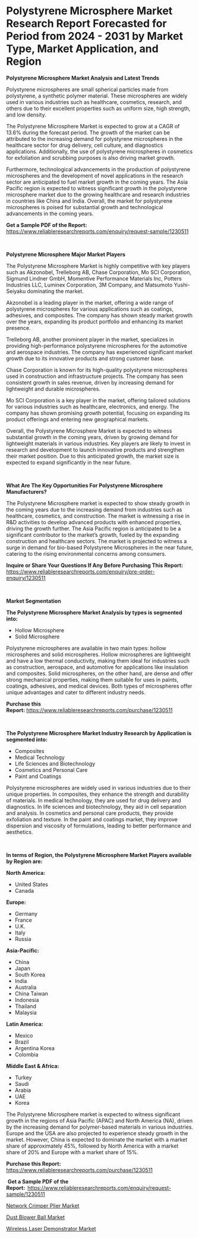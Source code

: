 <p><h1>Polystyrene Microsphere Market Research Report Forecasted for Period from 2024 -  2031 by Market Type, Market Application, and Region</h1></p><p><strong>Polystyrene Microsphere Market Analysis and Latest Trends</strong></p>
<p><p>Polystyrene microspheres are small spherical particles made from polystyrene, a synthetic polymer material. These microspheres are widely used in various industries such as healthcare, cosmetics, research, and others due to their excellent properties such as uniform size, high strength, and low density.</p><p>The Polystyrene Microsphere Market is expected to grow at a CAGR of 13.6% during the forecast period. The growth of the market can be attributed to the increasing demand for polystyrene microspheres in the healthcare sector for drug delivery, cell culture, and diagnostics applications. Additionally, the use of polystyrene microspheres in cosmetics for exfoliation and scrubbing purposes is also driving market growth.</p><p>Furthermore, technological advancements in the production of polystyrene microspheres and the development of novel applications in the research sector are anticipated to fuel market growth in the coming years. The Asia Pacific region is expected to witness significant growth in the polystyrene microsphere market due to the growing healthcare and research industries in countries like China and India. Overall, the market for polystyrene microspheres is poised for substantial growth and technological advancements in the coming years.</p></p>
<p><strong>Get a Sample PDF of the Report:&nbsp;</strong> <a href="https://www.reliableresearchreports.com/enquiry/request-sample/1230511">https://www.reliableresearchreports.com/enquiry/request-sample/1230511</a></p>
<p>&nbsp;</p>
<p><strong>Polystyrene Microsphere Major Market Players</strong></p>
<p><p>The Polystyrene Microsphere Market is highly competitive with key players such as Akzonobel, Trelleborg AB, Chase Corporation, Mo SCI Corporation, Sigmund Lindner GmbH, Momentive Performance Materials Inc, Potters Industries LLC, Luminex Corporation, 3M Company, and Matsumoto Yushi-Seiyaku dominating the market.</p><p>Akzonobel is a leading player in the market, offering a wide range of polystyrene microspheres for various applications such as coatings, adhesives, and composites. The company has shown steady market growth over the years, expanding its product portfolio and enhancing its market presence.</p><p>Trelleborg AB, another prominent player in the market, specializes in providing high-performance polystyrene microspheres for the automotive and aerospace industries. The company has experienced significant market growth due to its innovative products and strong customer base.</p><p>Chase Corporation is known for its high-quality polystyrene microspheres used in construction and infrastructure projects. The company has seen consistent growth in sales revenue, driven by increasing demand for lightweight and durable microspheres.</p><p>Mo SCI Corporation is a key player in the market, offering tailored solutions for various industries such as healthcare, electronics, and energy. The company has shown promising growth potential, focusing on expanding its product offerings and entering new geographical markets.</p><p>Overall, the Polystyrene Microsphere Market is expected to witness substantial growth in the coming years, driven by growing demand for lightweight materials in various industries. Key players are likely to invest in research and development to launch innovative products and strengthen their market position. Due to this anticipated growth, the market size is expected to expand significantly in the near future.</p></p>
<p>&nbsp;</p>
<p><strong>What Are The Key Opportunities For Polystyrene Microsphere Manufacturers?</strong></p>
<p><p>The Polystyrene Microsphere market is expected to show steady growth in the coming years due to the increasing demand from industries such as healthcare, cosmetics, and construction. The market is witnessing a rise in R&D activities to develop advanced products with enhanced properties, driving the growth further. The Asia Pacific region is anticipated to be a significant contributor to the market’s growth, fueled by the expanding construction and healthcare sectors. The market is projected to witness a surge in demand for bio-based Polystyrene Microspheres in the near future, catering to the rising environmental concerns among consumers.</p></p>
<p><strong>Inquire or Share Your Questions If Any Before Purchasing This Report:</strong> <a href="https://www.reliableresearchreports.com/enquiry/pre-order-enquiry/1230511">https://www.reliableresearchreports.com/enquiry/pre-order-enquiry/1230511</a></p>
<p>&nbsp;</p>
<p><strong>Market Segmentation</strong></p>
<p><strong>The Polystyrene Microsphere Market Analysis by types is segmented into:</strong></p>
<p><ul><li>Hollow Microsphere</li><li>Solid Microsphere</li></ul></p>
<p><p>Polystyrene microspheres are available in two main types: hollow microspheres and solid microspheres. Hollow microspheres are lightweight and have a low thermal conductivity, making them ideal for industries such as construction, aerospace, and automotive for applications like insulation and composites. Solid microspheres, on the other hand, are dense and offer strong mechanical properties, making them suitable for uses in paints, coatings, adhesives, and medical devices. Both types of microspheres offer unique advantages and cater to different industry needs.</p></p>
<p><strong>Purchase this Report:&nbsp;</strong><a href="https://www.reliableresearchreports.com/purchase/1230511">https://www.reliableresearchreports.com/purchase/1230511</a></p>
<p>&nbsp;</p>
<p><strong>The Polystyrene Microsphere Market Industry Research by Application is segmented into:</strong></p>
<p><ul><li>Composites</li><li>Medical Technology</li><li>Life Sciences and Biotechnology</li><li>Cosmetics and Personal Care</li><li>Paint and Coatings</li></ul></p>
<p><p>Polystyrene microspheres are widely used in various industries due to their unique properties. In composites, they enhance the strength and durability of materials. In medical technology, they are used for drug delivery and diagnostics. In life sciences and biotechnology, they aid in cell separation and analysis. In cosmetics and personal care products, they provide exfoliation and texture. In the paint and coatings market, they improve dispersion and viscosity of formulations, leading to better performance and aesthetics.</p></p>
<p>&nbsp;</p>
<p><strong>In terms of Region, the Polystyrene Microsphere Market Players available by Region are:</strong></p>
<p>
    <p> <strong> North America: </strong>
        <ul>
            <li>United States</li>
            <li>Canada</li>
        </ul>
        </p> 
    <p> <strong> Europe: </strong>
        <ul>
            <li>Germany</li>
            <li>France</li>
            <li>U.K.</li>
            <li>Italy</li>
            <li>Russia</li>
        </ul>
        </p> 
    <p> <strong> Asia-Pacific: </strong>
        <ul>
            <li>China</li>
            <li>Japan</li>
            <li>South Korea</li>
            <li>India</li>
            <li>Australia</li>
            <li>China Taiwan</li>
            <li>Indonesia</li>
            <li>Thailand</li>
            <li>Malaysia</li>
        </ul>
        </p> 
    <p> <strong> Latin America: </strong>
        <ul>
            <li>Mexico</li>
            <li>Brazil</li>
            <li>Argentina Korea</li>
            <li>Colombia</li>
        </ul>
        </p> 
    <p> <strong> Middle East & Africa: </strong>
        <ul>
            <li>Turkey</li>
            <li>Saudi</li>
            <li>Arabia</li>
            <li>UAE</li>
            <li>Korea</li>
        </ul>
    </p>
    </p>
<p><p>The Polystyrene Microsphere market is expected to witness significant growth in the regions of Asia Pacific (APAC) and North America (NA), driven by the increasing demand for polymer-based materials in various industries. Europe and the USA are also projected to experience steady growth in the market. However, China is expected to dominate the market with a market share of approximately 45%, followed by North America with a market share of 20% and Europe with a market share of 15%.</p></p>
<p><strong>Purchase this Report: </strong><a href="https://www.reliableresearchreports.com/purchase/1230511">https://www.reliableresearchreports.com/purchase/1230511</a></p>
<p>&nbsp;<strong>Get a Sample PDF of the Report:&nbsp;&nbsp;</strong><a href="https://www.reliableresearchreports.com/enquiry/request-sample/1230511">https://www.reliableresearchreports.com/enquiry/request-sample/1230511</a></p>
<p><strong></strong></p>
<p><p><a href="https://view.publitas.com/reportprime-1/network-crimper-plier-market-provides-a-comprehensive-analysis-including-a-macro-overview-of-the-market-as-well-as-micro-details-such-as-market-size-and-competitive-landscape/">Network Crimper Plier Market</a></p><p><a href="https://view.publitas.com/reportprime-1/dust-blower-ball-market-research-report-provides-thorough-industry-overview-which-offers-an-in-depth-analysis-of-product-trends-and-new-market-divisions/">Dust Blower Ball Market</a></p><p><a href="https://view.publitas.com/reportprime-1/global-wireless-laser-demonstrator-market-size-and-market-trends-insights-and-projections-from-2023-to-2030/">Wireless Laser Demonstrator Market</a></p></p>